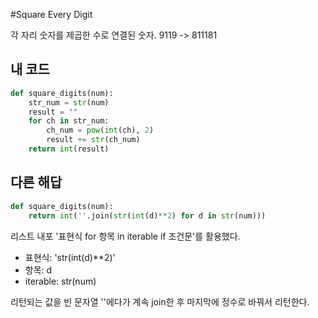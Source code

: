 #Square Every Digit

각 자리 숫자를 제곱한 수로 연결된 숫자. 9119 -> 811181

## 내 코드

```python
def square_digits(num):
    str_num = str(num)
    result = ""
    for ch in str_num:
        ch_num = pow(int(ch), 2)
        result += str(ch_num)
    return int(result)
```

## 다른 해답

```python
def square_digits(num):
    return int(''.join(str(int(d)**2) for d in str(num)))
```

리스트 내포 '표현식 for 항목 in iterable if 조건문'를 활용했다.

- 표현식: 'str(int(d)**2)'
- 항목: d
- iterable: str(num)

리턴되는 값을 빈 문자열 ''에다가 계속 join한 후 마지막에 정수로 바꿔서 리턴한다.
